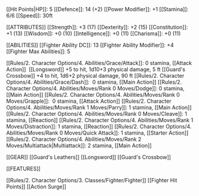 [[Hit Points|HP]]: 5
[[Defence]]: 14 (+2) 
[[Power Modifier]]: +1
[[Stamina]]: 6/6
[[Speed]]: 30ft

[[ATTRIBUTES]]
[[Strength]]: +3 (17)
[[Dexterity]]: +2 (15)
[[Constitution]]: +1 (13)
[[Wisdom]]: +0 (10)
[[Intelligence]]: +0 (11)
[[Charisma]]: +0 (11)

[[ABILITIES]]
[[Fighter Ability DC]]: 13
[[Fighter Ability Modifier]]: +4
[[Fighter Max Abilities]]: 5

[[Rules/2. Character Options/4. Abilities/Grace/Attack]]: 0 stamina, [[Attack Action]] 
	[[Longsword]] +5 to hit, 1d10+3 physical damage, 5 ft
	[[Guard's Crossbow]] +4 to hit, 1d6+2 physical damage, 90 ft
[[Rules/2. Character Options/4. Abilities/Grace/Dash]]:  0 stamina, [[Main Action]]
[[Rules/2. Character Options/4. Abilities/Moves/Rank 0 Moves/Dodge]]: 0 stamina, [[Main Action]]
[[Rules/2. Character Options/4. Abilities/Moves/Rank 0 Moves/Grapple]]:  0 stamina, [[Attack Action]]
[[Rules/2. Character Options/4. Abilities/Moves/Rank 1 Moves/Parry]]: 1 stamina, [[Main Action]]
[[Rules/2. Character Options/4. Abilities/Moves/Rank 0 Moves/Cleave]]: 1 stamina, [[Reaction]]
[[Rules/2. Character Options/4. Abilities/Moves/Rank 1 Moves/Distraction]]: 1 stamina, [[Reaction]]
[[Rules/2. Character Options/4. Abilities/Moves/Rank 0 Moves/Quick Attack]]: 1 stamina, [[Starter Action]]
[[Rules/2. Character Options/4. Abilities/Moves/Rank 2 Moves/Multiattack|Multiattack]]: 2 stamina, [[Main Action]]

[[GEAR]]
[[Guard's Leathers]]
[[Longsword]]
[[Guard's Crossbow]]

[[FEATURES]]

[[Rules/2. Character Options/3. Classes/Fighter/Fighter]]
	[[Fighter Hit Points]]
	[[Action Surge]]